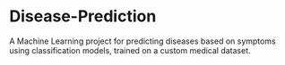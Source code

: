 # Disease-Prediction
A Machine Learning project for predicting diseases based on symptoms using classification models, trained on a custom medical dataset.
